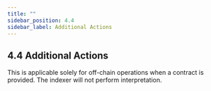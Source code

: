 ```yaml
---
title: ""
sidebar_position: 4.4
sidebar_label: Additional Actions
---
```


## 4.4 Additional Actions

This is applicable solely for off-chain operations when a contract is provided. The indexer will not perform interpretation.
